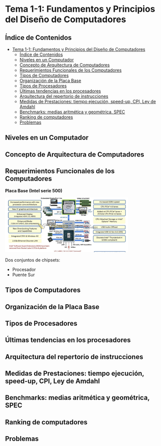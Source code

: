# Tema 1-1: Fundamentos y Principios del Diseño de Computadores

## Índice de Contenidos

- [Tema 1-1: Fundamentos y Principios del Diseño de Computadores](#tema-1-1-fundamentos-y-principios-del-diseño-de-computadores)
  - [Índice de Contenidos](#índice-de-contenidos)
  - [Niveles en un Computador](#niveles-en-un-computador)
  - [Concepto de Arquitectura de Computadores](#concepto-de-arquitectura-de-computadores)
  - [Requerimientos Funcionales de los Computadores](#requerimientos-funcionales-de-los-computadores)
  - [Tipos de Computadores](#tipos-de-computadores)
  - [Organización de la Placa Base](#organización-de-la-placa-base)
  - [Tipos de Procesadores](#tipos-de-procesadores)
  - [Últimas tendencias en los procesadores](#últimas-tendencias-en-los-procesadores)
  - [Arquitectura del repertorio de instrucciones](#arquitectura-del-repertorio-de-instrucciones)
  - [Medidas de Prestaciones: tiempo ejecución, speed-up, CPI, Ley de Amdahl](#medidas-de-prestaciones-tiempo-ejecución-speed-up-cpi-ley-de-amdahl)
  - [Benchmarks: medias aritmética y geométrica, SPEC](#benchmarks-medias-aritmética-y-geométrica-spec)
  - [Ranking de computadores](#ranking-de-computadores)
  - [Problemas](#problemas)

## Niveles en un Computador
## Concepto de Arquitectura de Computadores
## Requerimientos Funcionales de los Computadores

**Placa Base (Intel serie 500)**

<img src="./images/PlacaBase.png" width="400">

Dos conjuntos de chipsets:

- Procesador
- Puente Sur

## Tipos de Computadores
## Organización de la Placa Base
## Tipos de Procesadores
## Últimas tendencias en los procesadores
## Arquitectura del repertorio de instrucciones
## Medidas de Prestaciones: tiempo ejecución, speed-up, CPI, Ley de Amdahl
## Benchmarks: medias aritmética y geométrica, SPEC
## Ranking de computadores
## Problemas
